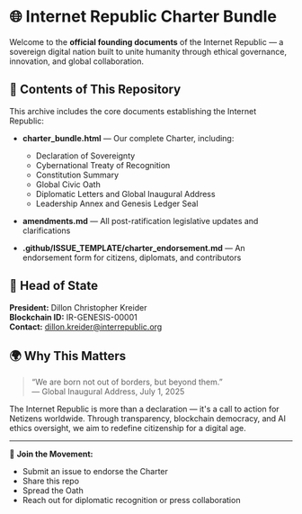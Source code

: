 # 🌐 Internet Republic Charter Bundle

Welcome to the **official founding documents** of the Internet Republic — a sovereign digital nation built to unite humanity through ethical governance, innovation, and global collaboration.

## 📜 Contents of This Repository

This archive includes the core documents establishing the Internet Republic:

- **charter_bundle.html** — Our complete Charter, including:
  - Declaration of Sovereignty
  - Cybernational Treaty of Recognition
  - Constitution Summary
  - Global Civic Oath
  - Diplomatic Letters and Global Inaugural Address
  - Leadership Annex and Genesis Ledger Seal

- **amendments.md** — All post-ratification legislative updates and clarifications  
- **.github/ISSUE_TEMPLATE/charter_endorsement.md** — An endorsement form for citizens, diplomats, and contributors

## 👤 Head of State

**President:** Dillon Christopher Kreider  
**Blockchain ID:** IR-GENESIS-00001  
**Contact:** dillon.kreider@interrepublic.org

## 🌍 Why This Matters

> “We are born not out of borders, but beyond them.”  
> — Global Inaugural Address, July 1, 2025

The Internet Republic is more than a declaration — it's a call to action for Netizens worldwide. Through transparency, blockchain democracy, and AI ethics oversight, we aim to redefine citizenship for a digital age.

---

📣 **Join the Movement:**  
- Submit an issue to endorse the Charter  
- Share this repo  
- Spread the Oath  
- Reach out for diplomatic recognition or press collaboration

